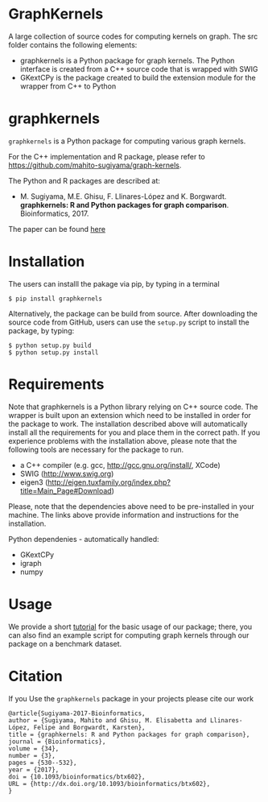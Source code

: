 # GraphKernels

A large collection of source codes for computing kernels on graph. The src folder contains the following elements:

- graphkernels is a Python package for graph kernels. The Python interface is created from a C++ source code that is wrapped with SWIG
- GKextCPy is the package created to build the extension module for the wrapper from C++ to Python

# graphkernels 

`graphkernels` is a Python package for computing various graph kernels. 

For the C++ implementation and R package, please refer to https://github.com/mahito-sugiyama/graph-kernels.

The Python and R packages are described at:

- M. Sugiyama, M.E. Ghisu, F. Llinares-López and K. Borgwardt. **graphkernels: R and Python packages for graph comparison**. Bioinformatics, 2017. 

The paper can be found [here](https://academic.oup.com/bioinformatics/advance-article/doi/10.1093/bioinformatics/btx602/4209994) 

# Installation

The users can installl the pakage via pip, by typing in a terminal

    $ pip install graphkernels 

Alternatively, the package can be build from source. After downloading the source code from GitHub, users can use
the `setup.py` script to install the package, by typing:

    $ python setup.py build
    $ python setup.py install

# Requirements

Note that graphkernels is a Python library relying on C++ source code. The wrapper is built upon an extension  which need to be installed in order for the package to work. The installation described above will automatically install all the requirements for you and place them in the correct path. If you experience problems with the installation above, please note that the following tools are necessary for the package to run. 

- a C++ compiler (e.g. gcc, http://gcc.gnu.org/install/, XCode)
- SWIG (http://www.swig.org)
- eigen3 (http://eigen.tuxfamily.org/index.php?title=Main_Page#Download)

Please, note that the dependencies above need to be pre-installed in your machine. The links above provide information and instructions for the installation.  

Python dependenies - automatically handled:
- GKextCPy
- igraph
- numpy


# Usage

We provide a short [tutorial](https://github.com/eghisu/GraphKernels/tree/master/Tutorial) for the basic usage of our package; there, you can also find an example script for computing graph kernels through our package on a benchmark dataset. 

# Citation

If you Use the `graphkernels` package in your projects please cite our work

```
@article{Sugiyama-2017-Bioinformatics,
author = {Sugiyama, Mahito and Ghisu, M. Elisabetta and Llinares-López, Felipe and Borgwardt, Karsten},
title = {graphkernels: R and Python packages for graph comparison},
journal = {Bioinformatics},
volume = {34},
number = {3},
pages = {530--532},
year = {2017},
doi = {10.1093/bioinformatics/btx602},
URL = {http://dx.doi.org/10.1093/bioinformatics/btx602},
}
```
